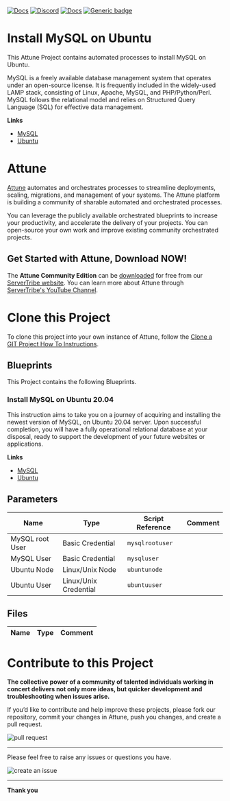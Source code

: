 



[![Docs](https://img.shields.io/badge/docs-latest-brightgreen.svg)](http://doc.servertribe.com)
[![Discord](https://img.shields.io/discord/844971127703994369)](http://discord.servertribe.com)
[![Docs](https://img.shields.io/badge/videos-watch-brightgreen.svg)](https://www.youtube.com/@servertribe)
[![Generic badge](https://img.shields.io/badge/download-latest-brightgreen.svg)](https://www.servertribe.com/community-edition/)

# Install MySQL on Ubuntu

This Attune Project contains automated processes to install MySQL on Ubuntu.

MySQL is a freely available database management system that operates under 
an open-source license. It is frequently included in the widely-used LAMP 
stack, consisting of Linux, Apache, MySQL, and PHP/Python/Perl. MySQL 
follows the relational model and relies on Structured Query Language (SQL) 
for effective data management.

**Links**

* [MySQL](https://www.mysql.com/)
* [Ubuntu](https://ubuntu.com/)




# Attune

[Attune](https://www.servertribe.com/)
automates and orchestrates processes to streamline deployments, scaling,
migrations, and management of your systems. The Attune platform is building a
community of sharable automated and orchestrated processes.

You can leverage the publicly available orchestrated blueprints to increase
your productivity, and accelerate the delivery of your projects. You can
open-source your own work and improve existing community orchestrated projects.

## Get Started with Attune, Download NOW!

The **Attune Community Edition** can be
[downloaded](https://www.servertribe.com/comunity-edition/)
for free from our
[ServerTribe website](https://www.servertribe.com/comunity-edition/).
You can learn more about Attune through
[ServerTribe's YouTube Channel](https://www.youtube.com/@servertribe).







# Clone this Project

To clone this project into your own instance of Attune, follow the
[Clone a GIT Project How To Instructions](https://servertribe-attune.readthedocs.io/en/latest/howto/design_workspace/clone_project.html).




## Blueprints

This Project contains the following Blueprints.



### Install MySQL on Ubuntu 20.04

This instruction aims to take you on a journey of acquiring and installing the 
newest version of MySQL, on Ubuntu 20.04 server. Upon successful completion, 
you will have a fully operational relational database at your disposal, ready 
to support the development of your future websites or applications.

**Links**

* [MySQL](https://www.mysql.com/)
* [Ubuntu](https://ubuntu.com/)




## Parameters


| Name | Type | Script Reference | Comment |
| ---- | ---- | ---------------- | ------- |
| MySQL root User | Basic Credential | `mysqlrootuser` |  |
| MySQL User | Basic Credential | `mysqluser` |  |
| Ubuntu Node | Linux/Unix Node | `ubuntunode` |  |
| Ubuntu User | Linux/Unix Credential | `ubuntuuser` |  |




## Files

| Name | Type | Comment |
| ---- | ---- | ------- |






# Contribute to this Project

**The collective power of a community of talented individuals working in
concert delivers not only more ideas, but quicker development and
troubleshooting when issues arise.**

If you’d like to contribute and help improve these projects, please fork our
repository, commit your changes in Attune, push you changes, and create a
pull request.

<img src="https://www.servertribe.com/wp-content/uploads/2023/02/Attune-pull-request-01.png" alt="pull request"/>

---

Please feel free to raise any issues or questions you have.

<img src="https://www.servertribe.com/wp-content/uploads/2023/02/Attune-get-help-02.png" alt="create an issue"/>


---

**Thank you**
